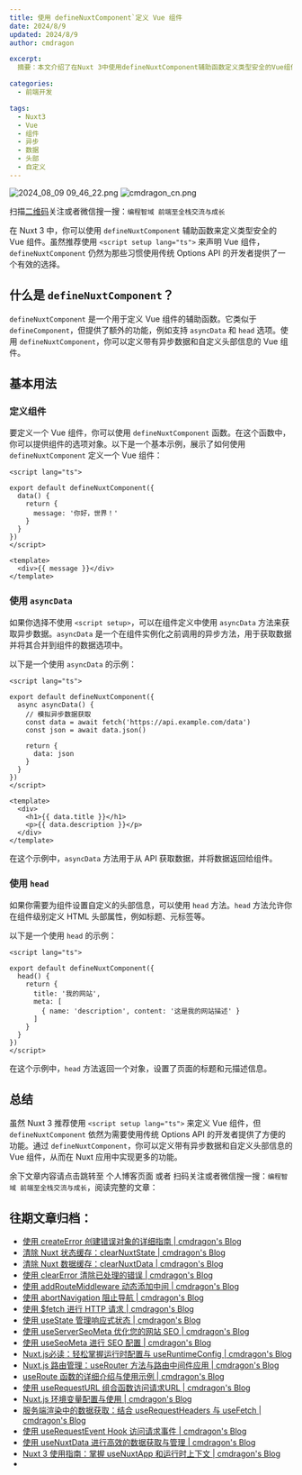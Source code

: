 ```yaml
---
title: 使用 defineNuxtComponent`定义 Vue 组件
date: 2024/8/9
updated: 2024/8/9
author: cmdragon

excerpt:
  摘要：本文介绍了在Nuxt 3中使用defineNuxtComponent辅助函数定义类型安全的Vue组件的方法，适用于习惯Options API的开发者。defineNuxtComponent支持asyncData获取异步数据及head设置自定义头部信息，为Nuxt应用提供更多功能。

categories:
  - 前端开发

tags:
  - Nuxt3
  - Vue
  - 组件
  - 异步
  - 数据
  - 头部
  - 自定义
---
```


<img src="https://static.amd794.com/blog/images/2024_08_09 09_46_22.png@blog" title="2024_08_09 09_46_22.png" alt="2024_08_09 09_46_22.png"/>

<img src="https://api2.cmdragon.cn/upload/cmder/20250304_012821924.jpg" title="cmdragon_cn.png" alt="cmdragon_cn.png"/>


扫描[二维码](https://api2.cmdragon.cn/upload/cmder/20250304_012821924.jpg)关注或者微信搜一搜：`编程智域 前端至全栈交流与成长`



在 Nuxt 3 中，你可以使用 `defineNuxtComponent` 辅助函数来定义类型安全的 Vue 组件。虽然推荐使用 `<script setup lang="ts">` 来声明 Vue 组件，`defineNuxtComponent` 仍然为那些习惯使用传统 Options API 的开发者提供了一个有效的选择。

## 什么是 `defineNuxtComponent`？

`defineNuxtComponent` 是一个用于定义 Vue 组件的辅助函数。它类似于 `defineComponent`，但提供了额外的功能，例如支持 `asyncData` 和 `head` 选项。使用 `defineNuxtComponent`，你可以定义带有异步数据和自定义头部信息的 Vue 组件。

## 基本用法

### 定义组件

要定义一个 Vue 组件，你可以使用 `defineNuxtComponent` 函数。在这个函数中，你可以提供组件的选项对象。以下是一个基本示例，展示了如何使用 `defineNuxtComponent` 定义一个 Vue 组件：

```vue
<script lang="ts">

export default defineNuxtComponent({
  data() {
    return {
      message: '你好，世界！'
    }
  }
})
</script>

<template>
  <div>{{ message }}</div>
</template>
```

### 使用 `asyncData`

如果你选择不使用 `<script setup>`，可以在组件定义中使用 `asyncData` 方法来获取异步数据。`asyncData` 是一个在组件实例化之前调用的异步方法，用于获取数据并将其合并到组件的数据选项中。

以下是一个使用 `asyncData` 的示例：

```vue
<script lang="ts">

export default defineNuxtComponent({
  async asyncData() {
    // 模拟异步数据获取
    const data = await fetch('https://api.example.com/data')
    const json = await data.json()
    
    return {
      data: json
    }
  }
})
</script>

<template>
  <div>
    <h1>{{ data.title }}</h1>
    <p>{{ data.description }}</p>
  </div>
</template>
```

在这个示例中，`asyncData` 方法用于从 API 获取数据，并将数据返回给组件。

### 使用 `head`

如果你需要为组件设置自定义的头部信息，可以使用 `head` 方法。`head` 方法允许你在组件级别定义 HTML 头部属性，例如标题、元标签等。

以下是一个使用 `head` 的示例：

```vue
<script lang="ts">

export default defineNuxtComponent({
  head() {
    return {
      title: '我的网站',
      meta: [
        { name: 'description', content: '这是我的网站描述' }
      ]
    }
  }
})
</script>
```

在这个示例中，`head` 方法返回一个对象，设置了页面的标题和元描述信息。

## 总结

虽然 Nuxt 3 推荐使用 `<script setup lang="ts">` 来定义 Vue 组件，但 `defineNuxtComponent` 依然为需要使用传统 Options API 的开发者提供了方便的功能。通过 `defineNuxtComponent`，你可以定义带有异步数据和自定义头部信息的 Vue 组件，从而在 Nuxt 应用中实现更多的功能。

余下文章内容请点击跳转至 个人博客页面 或者 扫码关注或者微信搜一搜：`编程智域 前端至全栈交流与成长`，阅读完整的文章：

## 往期文章归档：

- [使用 createError 创建错误对象的详细指南 | cmdragon's Blog](https://blog.cmdragon.cn/posts/93b5a8ec52df/)
- [清除 Nuxt 状态缓存：clearNuxtState | cmdragon's Blog](https://blog.cmdragon.cn/posts/0febec81a1d1/)
- [清除 Nuxt 数据缓存：clearNuxtData | cmdragon's Blog](https://blog.cmdragon.cn/posts/0a7c0cc75cf1/)
- [使用 clearError 清除已处理的错误 | cmdragon's Blog](https://blog.cmdragon.cn/posts/1bf9b90dd386/)
- [使用 addRouteMiddleware 动态添加中间 | cmdragon's Blog](https://blog.cmdragon.cn/posts/a070155dbcfb/)
- [使用 abortNavigation 阻止导航 | cmdragon's Blog](https://blog.cmdragon.cn/posts/c89ead546424/)
- [使用 $fetch 进行 HTTP 请求 | cmdragon's Blog](https://blog.cmdragon.cn/posts/07d91f7f1ac2/)
- [使用 useState 管理响应式状态 | cmdragon's Blog](https://blog.cmdragon.cn/posts/dad6ac94ddf0/)
- [使用 useServerSeoMeta 优化您的网站 SEO | cmdragon's Blog](https://blog.cmdragon.cn/posts/dd9cb519a7a9/)
- [使用 useSeoMeta 进行 SEO 配置 | cmdragon's Blog](https://blog.cmdragon.cn/posts/4ab349e1f178/)
- [Nuxt.js必读：轻松掌握运行时配置与 useRuntimeConfig | cmdragon's Blog](https://blog.cmdragon.cn/posts/014b8d25b5e5/)
- [Nuxt.js 路由管理：useRouter 方法与路由中间件应用 | cmdragon's Blog](https://blog.cmdragon.cn/posts/ad9936895e09/)
- [useRoute 函数的详细介绍与使用示例 | cmdragon's Blog](https://blog.cmdragon.cn/posts/eb8617e107bf/)
- [使用 useRequestURL 组合函数访问请求URL | cmdragon's Blog](https://blog.cmdragon.cn/posts/666fa6c8a5ea/)
- [Nuxt.js 环境变量配置与使用 | cmdragon's Blog](https://blog.cmdragon.cn/posts/c79d66614163/)
- [服务端渲染中的数据获取：结合 useRequestHeaders 与 useFetch | cmdragon's Blog](https://blog.cmdragon.cn/posts/e38e8d28511a/)
- [使用 useRequestEvent Hook 访问请求事件 | cmdragon's Blog](https://blog.cmdragon.cn/posts/2f2570605277/)
- [使用 useNuxtData 进行高效的数据获取与管理 | cmdragon's Blog](https://blog.cmdragon.cn/posts/5e9f5a2b593e/)
- [Nuxt 3 使用指南：掌握 useNuxtApp 和运行时上下文 | cmdragon's Blog](https://blog.cmdragon.cn/posts/f51bb8ed8307/)
-

